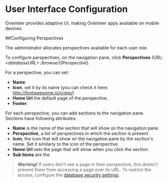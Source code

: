 # User Interface Configuration

Orienteer provides adaptive UI, making Orienteer apps available on mobile devices.

##Configuring Perspectives

The administrator allocates perspectives available for each user role.

To configure perspectives, on the navigation pane, click **Perspectives** (URL: *&lt;databaseURL&gt; /browse/OPerspective*).

For a perspective, you can set:
* **Name**
* **Icon**, set it by its name (you can check it here: http://fontawesome.io/icons/)
* **Home Url** the default page of the perspective.
* **Footer**: 


For each perspective, you can add sections to the navigation pane. Sections have following attributes:
* **Name** is the name of the section that will show on the navigation pane.
* **Perspective**, a list of perspectives in which the section is present.
* **Icon**, the icon that will show on the navigation pane by the section's name. Set it similarly to the icon of the perspective. 
* **Home Url** sets the page that will show when you click the section.
* **Sub items** are the 


> **Warning!** If users don't see a page in their perspective, this doesn't prevent them from accessing a page over its URL. To restrict the access, configure the [database security settings](https://orienteer.gitbooks.io/orienteer/content/managing_users.html).